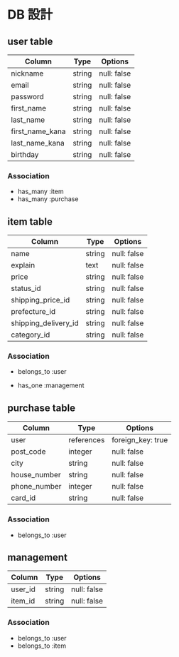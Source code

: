 # DB 設計

## user table

| Column             | Type                | Options                 |
|--------------------|---------------------|-------------------------|
| nickname           | string              | null: false             |
| email              | string              | null: false             |
| password           | string              | null: false             |
| first_name         | string              | null: false             |
| last_name          | string              | null: false             |
| first_name_kana    | string              | null: false             |
| last_name_kana     | string              | null: false             |
| birthday           | string              | null: false             |

### Association

* has_many :item
* has_many :purchase

## item table

| Column               | Type                | Options                 |
|----------------------|---------------------|-------------------------|
| name                 | string              | null: false             |
| explain              | text                | null: false             |
| price                | string              | null: false             |
| status_id            | string              | null: false             |
| shipping_price_id    | string              | null: false             |
| prefecture_id        | string              | null: false             |
| shipping_delivery_id | string              | null: false             |
| category_id          | string              | null: false             |


### Association

- belongs_to :user
* has_one :management

## purchase table

| Column             | Type                | Options                 |
|--------------------|---------------------|-------------------------|
| user               | references          | foreign_key: true       |
| post_code          | integer             | null: false             |
| city               | string              | null: false             |
| house_number       | string              | null: false             |
| phone_number       | integer             | null: false             |
| card_id            | string              | null: false             |

### Association

- belongs_to :user

## management

| Column             | Type                | Options                 |
|--------------------|---------------------|-------------------------|
| user_id            | string              | null: false             |
| item_id            | string              | null: false             |

### Association

- belongs_to :user
- belongs_to :item

